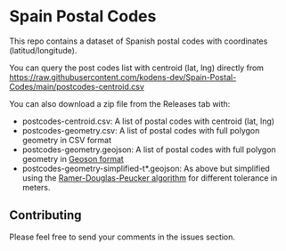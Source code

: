 # Spain Postal Codes
This repo contains a dataset of Spanish postal codes with coordinates (latitud/longitude). 

You can query the post codes list with centroid (lat, lng) directly from https://raw.githubusercontent.com/kodens-dev/Spain-Postal-Codes/main/postcodes-centroid.csv 

You can also download a zip file from the Releases tab with:

* postcodes-centroid.csv: A list of postal codes with centroid (lat, lng)
* postcodes-geometry.csv: A list of postal codes with full polygon geometry in CSV format
* postcodes-geometry.geojson: A list of postal codes with full polygon geometry in [Geoson format](https://geojson.org/)
* postcodes-geometry-simplified-t*.geojson: As above but simplified using the [Ramer-Douglas-Peucker algorithm](https://en.wikipedia.org/wiki/Ramer%E2%80%93Douglas%E2%80%93Peucker_algorithm) for different tolerance in meters.

## Contributing
Please feel free to send your comments in the issues section.
